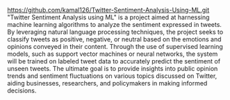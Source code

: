 https://github.com/kamal126/Twitter-Sentiment-Analysis-Using-ML.git
"Twitter Sentiment Analysis using ML" is a project aimed at harnessing machine learning algorithms to analyze the sentiment expressed in tweets. By leveraging natural language processing techniques, the project seeks to classify tweets as positive, negative, or neutral based on the emotions and opinions conveyed in their content. Through the use of supervised learning models, such as support vector machines or neural networks, the system will be trained on labeled tweet data to accurately predict the sentiment of unseen tweets. The ultimate goal is to provide insights into public opinion trends and sentiment fluctuations on various topics discussed on Twitter, aiding businesses, researchers, and policymakers in making informed decisions.
